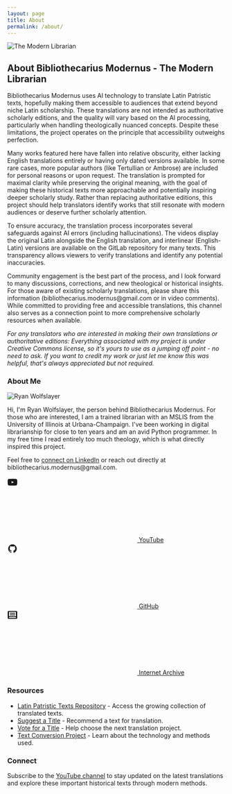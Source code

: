 ```yaml
---
layout: page
title: About
permalink: /about/
---
```


<div class="about-page">
  <img src="{{ '/assets/images/bibliothecarius-logo.png' | relative_url }}" alt="The Modern Librarian" class="profile">

  <h2>About Bibliothecarius Modernus - The Modern Librarian</h2>
  
<p>Bibliothecarius Modernus uses AI technology to translate Latin Patristic texts, hopefully making them accessible to audiences that extend beyond niche Latin scholarship. These translations are not intended as authoritative scholarly editions, and the quality will vary based on the AI processing, particularly when handling theologically nuanced concepts. Despite these limitations, the project operates on the principle that accessibility outweighs perfection.</p>

<p>Many works featured here have fallen into relative obscurity, either lacking English translations entirely or having only dated versions available. In some rare cases, more popular authors (like Tertullian or Ambrose) are included for personal reasons or upon request. The translation is prompted for maximal clarity while preserving the original meaning, with the goal of making these historical texts more approachable and potentially inspiring deeper scholarly study. Rather than replacing authoritative editions, this project should help translators identify works that still resonate with modern audiences or deserve further scholarly attention.</p>

<p>To ensure accuracy, the translation process incorporates several safeguards against AI errors (including hallucinations). The videos display the original Latin alongside the English translation, and interlinear (English-Latin) versions are available on the GitLab repository for many texts. This transparency allows viewers to verify translations and identify any potential inaccuracies.</p>

<p>Community engagement is the best part of the process, and I look forward to many discussions, corrections, and new theological or historical insights. For those aware of existing scholarly translations, please share this information (bibliothecarius.modernus@gmail.com or in video comments). While committed to providing free and accessible translations, this channel also serves as a connection point to more comprehensive scholarly resources when available.</p>

<p><em>For any translators who are interested in making their own translations or authoritative editions: Everything associated with my project is under Creative Commons license, so it's yours to use as a jumping off point - no need to ask. If you want to credit my work or just let me know this was helpful, that's always appreciated but not required.</em></p>

<h3>About Me</h3>

<div class="about-me">
  <div class="circular-photo-container">
    <img src="{{ '/assets/images/ryan-photo.jpg' | relative_url }}" alt="Ryan Wolfslayer" class="profile">
  </div>
  
  <p>Hi, I'm Ryan Wolfslayer, the person behind Bibliothecarius Modernus. For those who are interested, I am a trained librarian with an MSLIS from the University of Illinois at Urbana-Champaign. I've been working in digital librarianship for close to ten years and am an avid Python programmer. In my free time I read entirely too much theology, which is what directly inspired this project.</p>
  
  <p>Feel free to <a href="https://www.linkedin.com/in/ryanwolfslayer/" target="_blank">connect on LinkedIn</a> or reach out directly at bibliothecarius.modernus@gmail.com.</p>
</div>
  <div class="social-links">
    <a href="{{ site.youtube_username | prepend: 'https://youtube.com/@' }}" target="_blank">
      <svg class="svg-icon youtube">
        <path fill="currentColor" d="M23,9.71a8.5,8.5,0,0,0-.91-4.13,2.92,2.92,0,0,0-1.72-1A78.36,78.36,0,0,0,12,4.27a78.45,78.45,0,0,0-8.34.3,2.93,2.93,0,0,0-1.73,1A8.35,8.35,0,0,0,1,9.71a48.29,48.29,0,0,0,0,4.58,8.33,8.33,0,0,0,.92,4.13A3.09,3.09,0,0,0,3.66,19.5a78.24,78.24,0,0,0,8.34.31,78.24,78.24,0,0,0,8.34-.31,3,3,0,0,0,1.73-1.07,8.32,8.32,0,0,0,.91-4.13,48.29,48.29,0,0,0,0-4.58ZM9.88,14.56V9.44l5.47,2.55Z"/>
      </svg>
      YouTube
    </a>
    <a href="{{ site.github_username | prepend: 'https://github.com/' }}" target="_blank">
      <svg class="svg-icon github">
        <path fill="currentColor" d="M12,2.2467A10.00042,10.00042,0,0,0,8.83752,21.73419c.5.08752.6875-.21247.6875-.475,0-.23749-.01251-1.025-.01251-1.86249C7,19.85919,6.35,18.78423,6.15,18.22173A3.636,3.636,0,0,0,5.125,16.8092c-.35-.1875-.85-.65-.01251-.66248A2.00117,2.00117,0,0,1,6.65,17.17169a2.13742,2.13742,0,0,0,2.91248.825A2.10376,2.10376,0,0,1,10.2,16.65923c-2.225-.25-4.55-1.11254-4.55-4.9375a3.89187,3.89187,0,0,1,1.025-2.6875,3.59373,3.59373,0,0,1,.1-2.65s.83747-.26251,2.75,1.025a9.42747,9.42747,0,0,1,5,0c1.91248-1.3,2.75-1.025,2.75-1.025a3.59323,3.59323,0,0,1,.1,2.65,3.869,3.869,0,0,1,1.025,2.6875c0,3.83747-2.33752,4.6875-4.5625,4.9375a2.36814,2.36814,0,0,1,.675,1.85c0,1.33752-.01251,2.41248-.01251,2.75,0,.26251.1875.575.6875.475A10.0053,10.0053,0,0,0,12,2.2467Z"/>
      </svg>
      GitHub
    </a>
    <a href="{{ site.archive_link }}" target="_blank">
      <svg class="svg-icon archive">
        <path fill="currentColor" d="M21,3H3A2,2,0,0,0,1,5V19a2,2,0,0,0,2,2H21a2,2,0,0,0,2-2V5A2,2,0,0,0,21,3ZM4,19V17H20v2ZM20,15H4V5H20Z"/>
        <rect fill="currentColor" x="6" y="7" width="12" height="2"/>
        <rect fill="currentColor" x="6" y="11" width="12" height="2"/>
      </svg>
      Internet Archive
    </a>
  </div>
  
  <h3>Resources</h3>
  
  <ul class="resource-list">
    <li><a href="https://github.com/wryan14/Latin-Patristic-Texts" target="_blank">Latin Patristic Texts Repository</a> - Access the growing collection of translated texts.</li>
    <li><a href="https://docs.google.com/forms/d/e/1FAIpQLSdpoyGc_rA5TQKtoKQ7WbKkvvGj97zTLhS3gPT3M__4zFu3Yw/viewform" target="_blank">Suggest a Title</a> - Recommend a text for translation.</li>
    <li><a href="https://strawpoll.com/BJnXV77LjZv" target="_blank">Vote for a Title</a> - Help choose the next translation project.</li>
    <li><a href="https://github.com/wryan14/TextractSSMLProcessor" target="_blank">Text Conversion Project</a> - Learn about the technology and methods used.</li>
  </ul>
  
  <h3>Connect</h3>
  
  <p>Subscribe to the <a href="{{ site.youtube_username | prepend: 'https://youtube.com/@' }}" target="_blank">YouTube channel</a> to stay updated on the latest translations and explore these important historical texts through modern methods.</p>
</div>